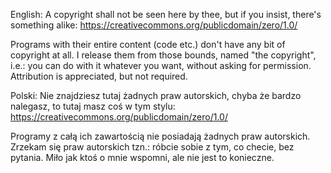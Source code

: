 English:
A copyright shall not be seen here by thee, but if you insist, there's something alike: https://creativecommons.org/publicdomain/zero/1.0/

Programs with their entire content (code etc.) don't have any bit of copyright at all.
I release them from those bounds, named "the copyright", i.e.: you can do with it whatever you want, without asking for permission.
Attribution is appreciated, but not required.

Polski:
Nie znajdziesz tutaj żadnych praw autorskich, chyba że bardzo nalegasz, to tutaj masz coś w tym stylu: https://creativecommons.org/publicdomain/zero/1.0/

Programy z całą ich zawartością nie posiadają żadnych praw autorskich.
Zrzekam się praw autorskich tzn.: róbcie sobie z tym, co checie, bez pytania.
Miło jak ktoś o mnie wspomni, ale nie jest to konieczne.
